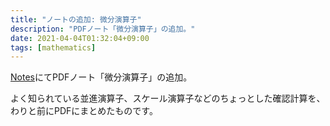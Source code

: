```yaml
---
title: "ノートの追加: 微分演算子"
description: "PDFノート「微分演算子」の追加。"
date: 2021-04-04T01:32:04+09:00
tags: [mathematics]
---
```


[Notes](https://biyori-sh.github.io/notes/)にてPDFノート「微分演算子」の追加。

よく知られている並進演算子、スケール演算子などのちょっとした確認計算を、わりと前にPDFにまとめたものです。
